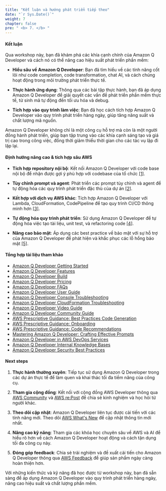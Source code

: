 ```yaml
---
title: "Kết luận và hướng phát triển tiếp theo"
date: "`r Sys.Date()`"
weight: 7
chapter: false
pre: " <b> 7. </b> "
---
```


#### Kết luận

Qua workshop này, bạn đã khám phá các khía cạnh chính của Amazon Q Developer và cách nó có thể nâng cao hiệu suất phát triển phần mềm:

- **Hiểu sâu về Amazon Q Developer**: Bạn đã tìm hiểu về các tính năng cốt lõi như code completion, code transformation, chat AI, và cách chúng hoạt động trong môi trường phát triển thực tế.

- **Thực hành ứng dụng**: Thông qua các bài tập thực hành, bạn đã áp dụng Amazon Q Developer để giải quyết các vấn đề phát triển phần mềm thực tế, từ sinh mã tự động đến tối ưu hóa và debug.

- **Tích hợp vào quy trình làm việc**: Bạn đã học cách tích hợp Amazon Q Developer vào quy trình phát triển hàng ngày, giúp tăng năng suất và chất lượng mã nguồn.

Amazon Q Developer không chỉ là một công cụ hỗ trợ mà còn là một người đồng hành phát triển, giúp bạn tập trung vào các khía cạnh sáng tạo và giá trị cao trong công việc, đồng thời giảm thiểu thời gian cho các tác vụ lặp đi lặp lại.

#### Định hướng nâng cao & tích hợp sâu AWS

- **Tích hợp repository nội bộ**: Kết nối Amazon Q Developer với code base nội bộ để nhận được gợi ý phù hợp với codebase của tổ chức [[1]](https://docs.aws.amazon.com/amazonq/latest/qdeveloper-ug/internal-knowledge-bases.html).

- **Tùy chỉnh prompt và agent**: Phát triển các prompt tùy chỉnh và agent để tự động hóa các quy trình phát triển đặc thù của dự án [[2]](https://aws.amazon.com/blogs/devops/mastering-amazon-q-developer-part-1-crafting-effective-prompts/).

- **Kết hợp với dịch vụ AWS khác**: Tích hợp Amazon Q Developer với Lambda, CloudFormation, CodePipeline để tạo quy trình CI/CD thông minh hơn [[3]](https://aws.amazon.com/blogs/devops/amazon-q-developer-in-aws-devops-services/).

- **Tự động hóa quy trình phát triển**: Sử dụng Amazon Q Developer để tự động hóa việc tạo tài liệu, unit test, và refactoring code [[4]](https://aws.amazon.com/q/developer/features/).

- **Nâng cao bảo mật**: Áp dụng các best practice về bảo mật với sự hỗ trợ của Amazon Q Developer để phát hiện và khắc phục các lỗ hổng bảo mật [[5]](https://docs.aws.amazon.com/prescriptive-guidance/latest/best-practices-code-generation/security-best-practices.html).

#### Tổng hợp tài liệu tham khảo

- [Amazon Q Developer Getting Started](https://aws.amazon.com/q/developer/getting-started/)
- [Amazon Q Developer Features](https://aws.amazon.com/q/developer/features/)
- [Amazon Q Developer Build](https://aws.amazon.com/q/developer/build/)
- [Amazon Q Developer Pricing](https://aws.amazon.com/q/developer/pricing/)
- [Amazon Q Developer FAQs](https://aws.amazon.com/q/developer/faqs/)
- [Amazon Q Developer User Guide](https://docs.aws.amazon.com/amazonq/latest/qdeveloper-ug/what-is-amazon-q-developer.html)
- [Amazon Q Developer Console Troubleshooting](https://aws.amazon.com/blogs/aws/amazon-q-developer-now-helps-you-troubleshoot-aws-console-errors/)
- [Amazon Q Developer CloudFormation Troubleshooting](https://aws.amazon.com/about-aws/whats-new/2023/11/cloudformation-troubleshooting-q-developer-assistance/)
- [Amazon Q Developer Video Guide](https://www.youtube.com/watch?v=i0zQpJPfSdU)
- [Amazon Q Developer Community Guide](https://community.aws/content/2fVw1hN4VeTF3qtVSZHfQiQUS16/getting-started-with-amazon-q-developer-in-visual-studio-code)
- [AWS Prescriptive Guidance: Best Practices Code Generation](https://docs.aws.amazon.com/prescriptive-guidance/latest/best-practices-code-generation/introduction.html)
- [AWS Prescriptive Guidance: Onboarding](https://docs.aws.amazon.com/prescriptive-guidance/latest/best-practices-code-generation/onboarding.html)
- [AWS Prescriptive Guidance: Code Recommendations](https://docs.aws.amazon.com/prescriptive-guidance/latest/best-practices-code-generation/code-recommendations.html)
- [Mastering Amazon Q Developer: Crafting Effective Prompts](https://aws.amazon.com/blogs/devops/mastering-amazon-q-developer-part-1-crafting-effective-prompts/)
- [Amazon Q Developer in AWS DevOps Services](https://aws.amazon.com/blogs/devops/amazon-q-developer-in-aws-devops-services/)
- [Amazon Q Developer Internal Knowledge Bases](https://docs.aws.amazon.com/amazonq/latest/qdeveloper-ug/internal-knowledge-bases.html)
- [Amazon Q Developer Security Best Practices](https://docs.aws.amazon.com/prescriptive-guidance/latest/best-practices-code-generation/security-best-practices.html)

#### Next steps

1. **Thực hành thường xuyên**: Tiếp tục sử dụng Amazon Q Developer trong các dự án thực tế để làm quen và khai thác tối đa tiềm năng của công cụ.

2. **Tham gia cộng đồng**: Kết nối với cộng đồng AWS Developer thông qua [AWS Community](https://community.aws/) và [AWS re:Post](https://repost.aws/) để chia sẻ kinh nghiệm và học hỏi từ người khác.

3. **Theo dõi cập nhật**: Amazon Q Developer liên tục được cải tiến với các tính năng mới. Theo dõi [AWS What's New](https://aws.amazon.com/about-aws/whats-new/) để cập nhật thông tin mới nhất.

4. **Nâng cao kỹ năng**: Tham gia các khóa học chuyên sâu về AWS và AI để hiểu rõ hơn về cách Amazon Q Developer hoạt động và cách tận dụng tối đa công cụ này.

5. **Đóng góp feedback**: Chia sẻ trải nghiệm và đề xuất cải tiến cho Amazon Q Developer thông qua [AWS Feedback](https://aws.amazon.com/contact-us/) để giúp sản phẩm ngày càng hoàn thiện hơn.

Với những kiến thức và kỹ năng đã học được từ workshop này, bạn đã sẵn sàng để áp dụng Amazon Q Developer vào quy trình phát triển hàng ngày, nâng cao hiệu suất và chất lượng phần mềm.